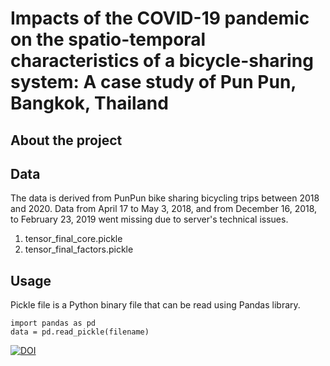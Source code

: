 # Impacts of the COVID-19 pandemic on the spatio-temporal characteristics of a bicycle-sharing system: A case study of Pun Pun, Bangkok, Thailand
## About the project

## Data
The data is derived from PunPun bike sharing bicycling trips between 2018 and 2020. Data from April 17 to May 3, 2018, and from December 16, 2018, to February 23, 2019 went missing due to server's technical issues.
1. tensor_final_core.pickle
2. tensor_final_factors.pickle

## Usage
Pickle file is a Python binary file that can be read using Pandas library.
```
import pandas as pd
data = pd.read_pickle(filename)
```
[![DOI](https://zenodo.org/badge/505707457.svg)](https://zenodo.org/badge/latestdoi/505707457)
